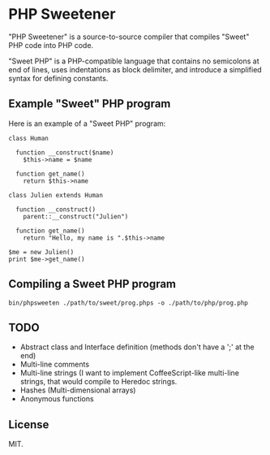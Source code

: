 PHP Sweetener
=============

"PHP Sweetener" is a source-to-source compiler that compiles "Sweet" PHP code into PHP code. 

"Sweet PHP" is a PHP-compatible language that contains no semicolons at end of
lines, uses indentations as block delimiter, and introduce a simplified syntax
for defining constants.

Example "Sweet" PHP program
---

Here is an example of a "Sweet PHP" program:

    class Human

      function __construct($name)
        $this->name = $name

      function get_name()
        return $this->name

    class Julien extends Human

      function __construct()
        parent::__construct("Julien")

      function get_name()
        return "Hello, my name is ".$this->name
    
    $me = new Julien()
    print $me->get_name()

Compiling a Sweet PHP program
---

    bin/phpsweeten ./path/to/sweet/prog.phps -o ./path/to/php/prog.php

TODO
---

* Abstract class and Interface definition (methods don't have a ';' at the end)
* Multi-line comments
* Multi-line strings (I want to implement CoffeeScript-like multi-line strings,
  that would compile to Heredoc strings.
* Hashes (Multi-dimensional arrays)
* Anonymous functions

License
---

MIT.

